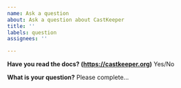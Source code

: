 ```yaml
---
name: Ask a question
about: Ask a question about CastKeeper
title: ''
labels: question
assignees: ''

---
```


**Have you read the docs? (https://castkeeper.org)**
Yes/No

**What is your question?**
Please complete...

